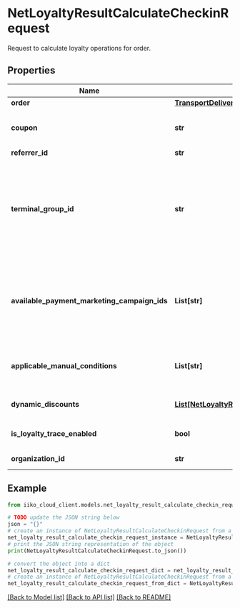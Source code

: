 # NetLoyaltyResultCalculateCheckinRequest

Request to calculate loyalty operations for order.

## Properties

Name | Type | Description | Notes
------------ | ------------- | ------------- | -------------
**order** | [**TransportDeliveriesRequestCreateOrderOrder**](TransportDeliveriesRequestCreateOrderOrder.md) | Order. | 
**coupon** | **str** | Number of applied coupon. Can be null. | [optional] 
**referrer_id** | **str** | Referrer id. | [optional] 
**terminal_group_id** | **str** | Identifier of a target terminal. Should be used only when auto distribution is off and no call center operator is available. | [optional] 
**available_payment_marketing_campaign_ids** | **List[str]** | List of identifiers of applied campaigns. Should be empty if no payment method is used. | [optional] 
**applicable_manual_conditions** | **List[str]** | List of manually applied to order conditions. | [optional] 
**dynamic_discounts** | [**List[NetLoyaltyResultDynamicDiscount]**](NetLoyaltyResultDynamicDiscount.md) | Applicable manual discounts. | [optional] 
**is_loyalty_trace_enabled** | **bool** | Loyalty trace is enabled. | [optional] 
**organization_id** | **str** | Organization id. | 

## Example

```python
from iiko_cloud_client.models.net_loyalty_result_calculate_checkin_request import NetLoyaltyResultCalculateCheckinRequest

# TODO update the JSON string below
json = "{}"
# create an instance of NetLoyaltyResultCalculateCheckinRequest from a JSON string
net_loyalty_result_calculate_checkin_request_instance = NetLoyaltyResultCalculateCheckinRequest.from_json(json)
# print the JSON string representation of the object
print(NetLoyaltyResultCalculateCheckinRequest.to_json())

# convert the object into a dict
net_loyalty_result_calculate_checkin_request_dict = net_loyalty_result_calculate_checkin_request_instance.to_dict()
# create an instance of NetLoyaltyResultCalculateCheckinRequest from a dict
net_loyalty_result_calculate_checkin_request_from_dict = NetLoyaltyResultCalculateCheckinRequest.from_dict(net_loyalty_result_calculate_checkin_request_dict)
```
[[Back to Model list]](../README.md#documentation-for-models) [[Back to API list]](../README.md#documentation-for-api-endpoints) [[Back to README]](../README.md)


